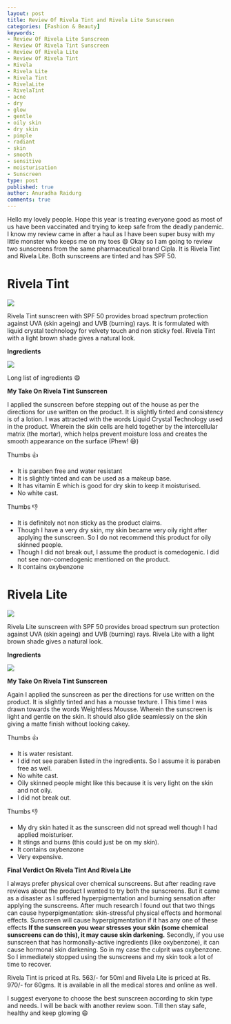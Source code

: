 ```yaml
---
layout: post
title: Review Of Rivela Tint and Rivela Lite Sunscreen
categories: [Fashion & Beauty]
keywords:
- Review Of Rivela Lite Sunscreen
- Review Of Rivela Tint Sunscreen
- Review Of Rivela Lite
- Review Of Rivela Tint
- Rivela
- Rivela Lite
- Rivela Tint
- RivelaLite
- RivelaTint
- acne
- dry
- glow
- gentle
- oily skin
- dry skin
- pimple
- radiant
- skin
- smooth
- sensitive
- moisturisation 
- Sunscreen 
type: post
published: true
author: Anuradha Raidurg
comments: true
---
```


Hello my lovely people. Hope this year is treating everyone good as most of us have been vaccinated and trying to keep safe from the deadly pandemic. I know my review came in after a haul as I have been super busy with my little monster who keeps me on my toes :smile: Okay so I am going to review two sunscreens from the same pharmaceutical brand Cipla. It is Rivela Tint and Rivela Lite. Both sunscreens are tinted and has SPF 50.
<!--more-->

# Rivela Tint

<img src="/assets/RiveraTint.jpeg"/>

Rivela Tint sunscreen with SPF 50 provides broad spectrum protection against UVA (skin ageing) and UVB (burning) rays. It is formulated with liquid crystal technology for velvety touch and non sticky feel. Rivela Tint with a light brown shade gives a natural look.

**Ingredients** 

<img src="/assets/RiveraTintIngredients.jpeg"/>

Long list of ingredients :smile:

**My Take On Rivela Tint Sunscreen**

I applied the sunscreen before stepping out of the house as per the directions for use written on the product. It is slightly tinted and consistency is of a lotion. I was attracted with the words Liquid Crystal Technology used in the product. Wherein the skin cells are held together by the intercellular matrix (the mortar), which helps prevent moisture loss and creates the smooth appearance on the surface (Phew! :smile:)

Thumbs :+1:

* It is paraben free and water resistant
* It is slightly tinted and can be used as a makeup base.
* It has vitamin E which is good for dry skin to keep it moisturised.
* No white cast.

Thumbs :-1:

* It is definitely not non sticky as the product claims.
* Though I have a very dry skin, my skin became very oily right after applying the sunscreen. So I do not recommend this product for oily skinned people.
* Though I did not break out, I assume the product is comedogenic. I did not see non-comedogenic mentioned on the product.
* It contains oxybenzone

# Rivela Lite

<img src="/assets/RiveraLite.jpeg"/>

Rivela Lite sunscreen with SPF 50 provides broad spectrum sun protection against UVA (skin ageing) and UVB (burning) rays. Rivela Lite with a light brown shade gives a natural look.

**Ingredients** 

<img src="/assets/RiveraLiteIngredients.jpeg"/>

**My Take On Rivela Tint Sunscreen**

Again I applied the sunscreen as per the directions for use written on the product. It is slightly tinted and has a mousse texture. I This time I was drawn towards the words Weightless Mousse. Wherein the sunscreen is light and gentle on the skin. It should also glide seamlessly on the skin giving a matte finish without looking cakey.

Thumbs :+1:

* It is water resistant.
* I did not see paraben listed in the ingredients. So I assume it is paraben free as well.
* No white cast.
* Oily skinned people might like this because it is very light on the skin and not oily.
* I did not break out.

Thumbs :-1:

* My dry skin hated it as the sunscreen did not spread well though I had applied moisturiser.
* It stings and burns (this could just be on my skin).
* It contains oxybenzone
* Very expensive.

**Final Verdict On Rivela Tint And Rivela Lite**

I always prefer physical over chemical sunscreens. But after reading rave reviews about the product I wanted to try both the sunscreens. But it came as a disaster as I suffered hyperpigmentation and burning sensation after applying the sunscreens. After much research I found out that two things can cause hyperpigmentation: skin-stressful physical effects and hormonal effects. Sunscreen will cause hyperpigmentation if it has any one of these effects **If the sunscreen you wear stresses your skin (some chemical sunscreens can do this), it may cause skin darkening.** Secondly, if you use sunscreen that has hormonally-active ingredients (like oxybenzone), it can cause hormonal skin darkening. So in my case the culprit was oxybenzone. So I immediately stopped using the sunscreens and my skin took a lot of time to recover.

Rivela Tint is priced at Rs. 563/- for 50ml and Rivela Lite is priced at Rs. 970/- for 60gms. It is available in all the medical stores and online as well.

I suggest everyone to choose the best sunscreen according to skin type and needs. I will be back with another review soon. Till then stay safe, healthy and keep glowing :smile:
